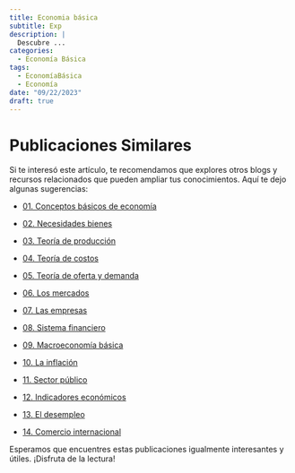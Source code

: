 ```yaml
---
title: Economia básica
subtitle: Exp
description: |
  Descubre ...
categories:
  - Economía Básica
tags:
  - EconomíaBásica
  - Economía
date: "09/22/2023"
draft: true
---
```



# Publicaciones Similares

Si te interesó este artículo, te recomendamos que explores otros blogs y recursos relacionados que pueden ampliar tus conocimientos. Aquí te dejo algunas sugerencias:



-   [01. Conceptos básicos de economía](../2023-06-30-01-conceptos-basicos-de-economia/index.qmd)

-   [02. Necesidades bienes](../2023-07-07-02-necesidades-bienes/index.qmd)

-   [03. Teoría de producción](../2023-07-14-03-teoria-produccion/index.qmd)

-   [04. Teoría de costos](../2023-07-21-04-teoria-costos/index.qmd)

-   [05. Teoría de oferta y demanda](../2023-07-28-05-teoria-oferta-demanda/index.qmd)

-   [06. Los mercados](../2023-08-04-06-mercados/index.qmd)

-   [07. Las empresas](../2023-08-11-07-empresas/index.qmd)

-   [08. Sistema financiero](../2023-08-18-08-sistema-financiero/index.qmd)

-   [09. Macroeconomía básica](../2023-08-25-09-macroeconomia-basica/index.qmd)

-   [10. La inflación](../2023-09-01-10-inflacion/index.qmd)

-   [11. Sector público](../2023-09-08-11-sector-publico/index.qmd)

-   [12. Indicadores económicos](../2023-09-15-12-indicadores-economicos/index.qmd)

-   [13. El desempleo](../2023-09-22-13-desempleo/index.qmd)

-   [14. Comercio internacional](../2023-09-29-14-comercio-internacional/index.qmd)

Esperamos que encuentres estas publicaciones igualmente interesantes y útiles. ¡Disfruta de la lectura!

